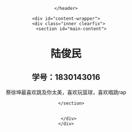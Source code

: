 
<!DOCTYPE html>
<html lang="en-US">
  <head>
    

  </head>

  <body>
    <header>
      
    </header>

    <div id="content-wrapper">
      <div class="inner clearfix">
        <section id="main-content">
          
<html>
    <head>
      <meta charset="utf-8" />
      <title>我的一个网页</title>
    </head>
    <body>
      <h1>陆俊民</h1>
      <h2>学号：1830143016</h2>
      蔡徐坤最喜欢跳及你太美，喜欢玩篮球，喜欢唱跳rap
    </body>
</html>

        </section>

        
      </div>
    </div>

    
  </body>
</html>
